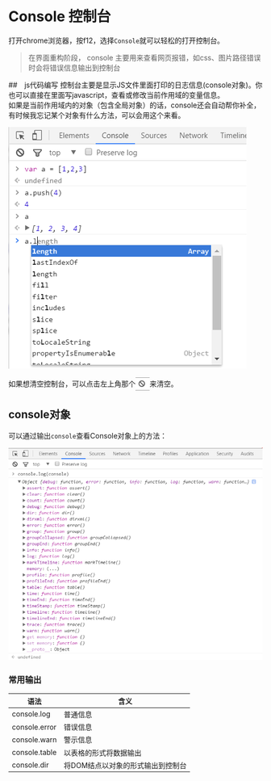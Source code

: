 # Console    控制台
打开chrome浏览器，按f12，选择`Console`就可以轻松的打开控制台。

> 在界面重构阶段， console 主要用来查看网页报错，如css、图片路径错误时会将错误信息输出到控制台

##　js代码编写
控制台主要是显示JS文件里面打印的日志信息(console对象)。你也可以直接在里面写javascript，查看或修改当前作用域的变量信息。  
如果是当前作用域内的对象（包含全局对象）的话，console还会自动帮你补全，有时候我忘记某个对象有什么方法，可以会用这个来看。

<img src="amWiki/images/chrome_console.png"/>

如果想清空控制台，可以点击左上角那个<img src="amWiki/images/chrome_clear.png" style="vertical-align: middle;"/>来清空。


## console对象
可以通过输出`console`查看Console对象上的方法：

<img src="amWiki/images/chrome_console2.png"/>

### 常用输出
| 语法 | 含义 |
|----|----|
| console.log | 普通信息 |
| console.error | 错误信息 |
| console.warn | 警示信息 |
| console.table | 以表格的形式将数据输出 |
| console.dir | 将DOM结点以对象的形式输出到控制台 |
